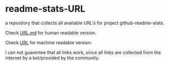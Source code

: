 # readme-stats-URL
a repository that collects all avaliable URL's for project github-readme-stats.

Check [URL.md](https://github.com/PencilNavigator/readme-stats-URL/blob/main/URL.md) for human readable version.

Check [URL](https://github.com/PencilNavigator/readme-stats-URL/blob/main/URL) for machine readable version.

I can not guarentee that all links work, since all links are collected from the internet by a bot/provided by the community.
